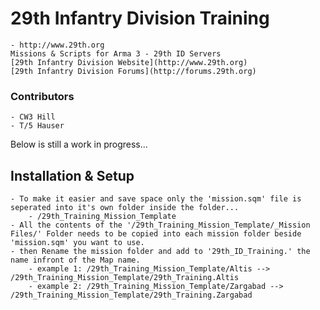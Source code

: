 # 29th Infantry Division Training 
	- http://www.29th.org
	Missions & Scripts for Arma 3 - 29th ID Servers
	[29th Infantry Division Website](http://www.29th.org)
	[29th Infantry Division Forums](http://forums.29th.org)

### Contributors
	- CW3 Hill
	- T/5 Hauser


Below is still a work in progress...

## Installation & Setup 
	- To make it easier and save space only the 'mission.sqm' file is seperated into it's own folder inside the folder...
		- /29th_Training_Mission_Template 
	- All the contents of the '/29th_Training_Mission_Template/_Mission Files/' Folder needs to be copied into each mission folder beside 'mission.sqm' you want to use.
	- then Rename the mission folder and add to '29th_ID_Training.'	the name infront of the Map name.
		- example 1: /29th_Training_Mission_Template/Altis --> /29th_Training_Mission_Template/29th_Training.Altis
		- example 2: /29th_Training_Mission_Template/Zargabad --> /29th_Training_Mission_Template/29th_Training.Zargabad
	


